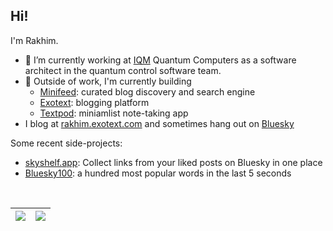 ## Hi!

I'm Rakhim.

- 🔭 I’m currently working at [IQM](https://www.meetiqm.com/) Quantum Computers as a software architect in the quantum control software team.
- 🌱 Outside of work, I'm currently building
  - [Minifeed](https://minifeed.net/): curated blog discovery and search engine
  - [Exotext](https://exotext.com/): blogging platform
  - [Textpod](https://github.com/freetonik/textpod): miniamlist note-taking app
- I blog at [rakhim.exotext.com](https://rakhim.exotext.com/) and sometimes hang out on [Bluesky](https://bsky.app/profile/rakhim.org)

Some recent side-projects:

- [skyshelf.app](https://skyshelf.app/): Collect links from your liked posts on Bluesky in one place
- [Bluesky100](https://bluesky100.rakhim.org/): a hundred most popular words in the last 5 seconds

<br>

| <img align="center" src="https://github-readme-stats.vercel.app/api?username=freetonik&count_private=true&include_all_commits=true&show_icons=true&hide_title=true&hide_border=true" /> | <img align="center" src="https://github-readme-stats.vercel.app/api/top-langs/?username=freetonik&layout=compact&hide_title=true&hide_border=true&langs_count=10&hide=html,css,tex" /> |
|-----------------------------------------------------------------------------------------------------------------------------------------------------------------------------------------|----------------------------------------------------------------------------------------------------------------------------------------------------------------------|
